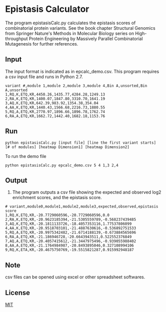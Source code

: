 # Epistasis Calculator

The program epistasisCalc.py calculates the epistasis scores of combinatorial protein variants. See the book chapter  Structural Genomics from Springer Nature's Methods in Molecular Biology series on High-throughput Protein Engineering by Massively Parallel Combinatorial Mutagenesis for further references.

## Input
The input format is indicated as in epcalc_demo.csv. This program requires a csv input file and runs in Python 2.7.
```
variant #,module 1,module 2,module 3,module 4,Bin A,unsorted,Bin A,unsorted
1,RQ,K,ETQ,KR,4450.26,1435.77,4284.28,1249.13
2,RA,K,ETQ,KR,1400.07,1847.80,3310.70,1641.19
3,AQ,K,ETQ,KR,642.39,983.92,1354.38,354.04
4,AA,K,ETQ,KR,1440.43,1566.68,2216.73,1880.55
5,RQ,A,ETQ,KR,2770.97,1896.66,1896.78,1762.74
6,RA,A,ETQ,KR,1662.72,1442.40,1682.18,1153.76
```

## Run
```
python epistasisCalc.py [input file] [line the first variant starts] [# of modules] [heatmap Dimension1] [heatmap Dimension2]
```
To run the demo file
```
python epistasisCalc.py epcalc_demo.csv 5 4 1,3 2,4
```

## Output
1. The program outputs a csv file showing the expected and observed log2 enrichment scores, and the epistasis score.
```
# variant,module0,module1,module2,module3,expected,observed,epistasis score
1,RQ,K,ETQ,KR,-20.7729060596,-20.7729060596,0.0
2,RA,K,ETQ,KR,-20.9623185394,-21.5305559789,-0.568237439485
3,AQ,K,ETQ,KR,-20.1811133726,-18.4057353116,1.77537806099
4,AA,K,ETQ,KR,-20.9518703101,-21.4887630616,-0.536892751533
5,RQ,A,ETQ,KR,-20.9975342482,-21.6714188139,-0.673884565696
6,RA,A,ETQ,KR,-21.186946728,-20.6643943511,0.522552376849
7,AQ,A,ETQ,KR,-20.4057415612,-21.3447975496,-0.939055988402
8,AA,A,ETQ,KR,-21.1764984987,-20.8493895046,0.327108994106
9,RQ,K,ETA,KR,-20.4675750769,-19.5515821287,0.915992948187
```

## Note
csv files can be opened using excel or other spreadsheet softwares.

## License
[MIT](https://choosealicense.com/licenses/mit/)
